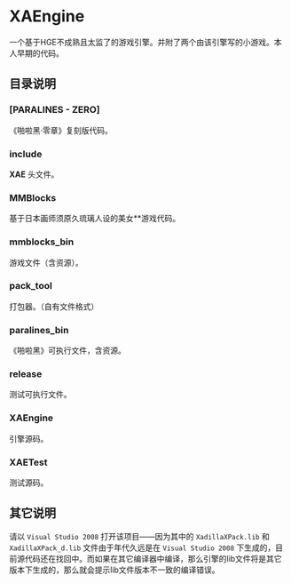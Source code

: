 XAEngine
========

一个基于HGE不成熟且太监了的游戏引擎。并附了两个由该引擎写的小游戏。本人早期的代码。

目录说明
--------

### [PARALINES - ZERO]

《啪啦黑·零章》复刻版代码。

### include

**XAE** 头文件。

### MMBlocks

基于日本画师须原久琉璃人设的美女**游戏代码。

### mmblocks_bin

游戏文件（含资源）。

### pack_tool

打包器。（自有文件格式）

### paralines_bin

《啪啦黑》可执行文件，含资源。

### release

测试可执行文件。

### XAEngine

引擎源码。

### XAETest

测试源码。

其它说明
--------

请以 `Visual Studio 2008` 打开该项目——因为其中的 `XadillaXPack.lib` 和 `XadillaXPack_d.lib` 文件由于年代久远是在 `Visual Studio 2008` 下生成的，目前源代码还在找回中。而如果在其它编译器中编译，那么引擎的lib文件将是其它版本下生成的，那么就会提示lib文件版本不一致的编译错误。
